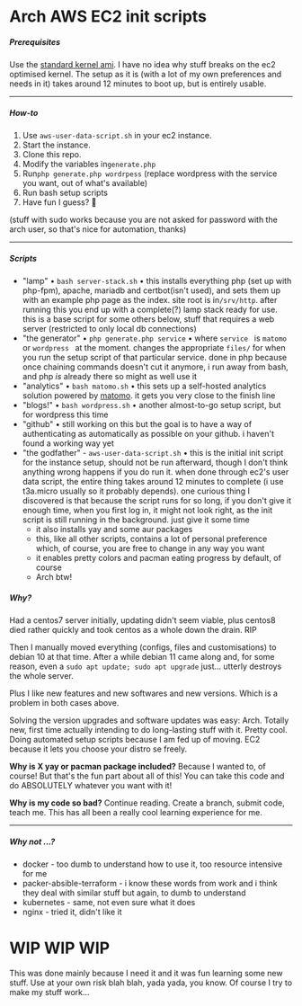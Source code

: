 # Arch AWS EC2 init scripts

##### Prerequisites

Use the [standard kernel ami](http://arch-ami-list.drzee.net/). I have no idea why stuff breaks on the ec2 optimised kernel. The setup as it is (with a lot of my own preferences and needs in it) takes around 12 minutes to boot up, but is entirely usable.

---

##### How-to

1. Use `aws-user-data-script.sh` in your ec2 instance.
2. Start the instance.
3. Clone this repo.
4. Modify the variables in`generate.php`
5. Run`php generate.php wordrpess` (replace wordpress with the service you want, out of what's available)
6. Run bash setup scripts
7. Have fun I guess? 🎉️

(stuff with sudo works because you are not asked for password with the arch user, so that's nice for automation, thanks)

---

##### Scripts

* "lamp" • `bash server-stack.sh` • this installs everything php (set up with php-fpm), apache, mariadb and certbot(isn't used), and sets them up with an example php page as the index. site root is in`/srv/http`. after running this you end up with a complete(?) lamp stack ready for use. this is a base script for some others below, stuff that requires a web server (restricted to only local db connections)
* "the generator" • `php generate.php service` • where `service ` is `matomo ` or `wordpress ` at the moment. changes the appropriate `files/` for when you run the setup script of that particular service. done in php because once chaining commands doesn't cut it anymore, i run away from bash, and php *is* already there so might as well use it
* "analytics" • `bash matomo.sh` • this sets up a self-hosted analytics solution powered by [matomo](https://matomo.org/faq/on-premise/installing-matomo/). it gets you very close to the finish line
* "blogs!" • `bash wordpress.sh` • another almost-to-go setup script, but for wordpress this time
* "github" • still working on this but the goal is to have a way of authenticating as automatically as possible on your github. i haven't found a working way yet
* "the godfather" - `aws-user-data-script.sh` • this is the initial init script for the instance setup, should not be run afterward, though I don't think anything wrong happens if you do run it. when done through ec2's user data script, the entire thing takes around 12 minutes to complete (i use t3a.micro usually so it probably depends). one curious thing I discovered is that because the script runs for so long, if you don't give it enough time, when you first log in, it might not look right, as the init script is still running in the background. just give it some time
  * it also installs yay and some aur packages
  * this, like all other scripts, contains a lot of personal preference which, of course, you are free to change in any way you want
  * it enables pretty colors and pacman eating progress by default, of course
  * Arch btw!

##### Why?

Had a centos7 server initially, updating didn't seem viable, plus centos8 died rather quickly and took centos as a whole down the drain. RIP

Then I manually moved everything (configs, files and customisations) to debian 10 at that time. After a while debian 11 came along and, for some reason, even a `sudo apt update; sudo apt upgrade` just... utterly destroys the whole server.

Plus I like new features and new softwares and new versions. Which is a problem in both cases above.

Solving the version upgrades and software updates was easy: Arch. Totally new, first time actually intending to do long-lasting stuff with it. Pretty cool. Doing automated setup scripts because I am fed up of moving. EC2 because it lets you choose your distro se freely.

**Why is X yay or pacman package included?** Because I wanted to, of course! But that's the fun part about all of this! You can take this code and do ABSOLUTELY whatever you want with it!

**Why is my code so bad?** Continue reading. Create a branch, submit code, teach me. This has all been a really cool learning experience for me.

---

##### Why not ...?

* docker - too dumb to understand how to use it, too resource intensive for me
* packer-absible-terraform - i know these words from work and i think they deal with similar stuff but again, to dumb to understand
* kubernetes - same, not even sure what it does
* nginx - tried it, didn't like it

# WIP WIP WIP

This was done mainly because I need it and it was fun learning some new stuff.
Use at your own risk blah blah, yada yada, you know. Of course I try to make my stuff work...